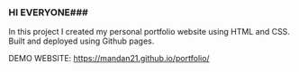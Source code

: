 ### HI EVERYONE###


In this project I created my personal portfolio website using HTML and CSS.
Built and deployed using Github pages.

DEMO WEBSITE:
https://mandan21.github.io/portfolio/
